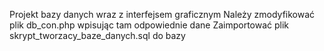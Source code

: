 Projekt bazy danych wraz z interfejsem graficznym
Należy zmodyfikować plik db_con.php wpisując tam odpowiednie dane
Zaimportować plik skrypt_tworzacy_baze_danych.sql do bazy
